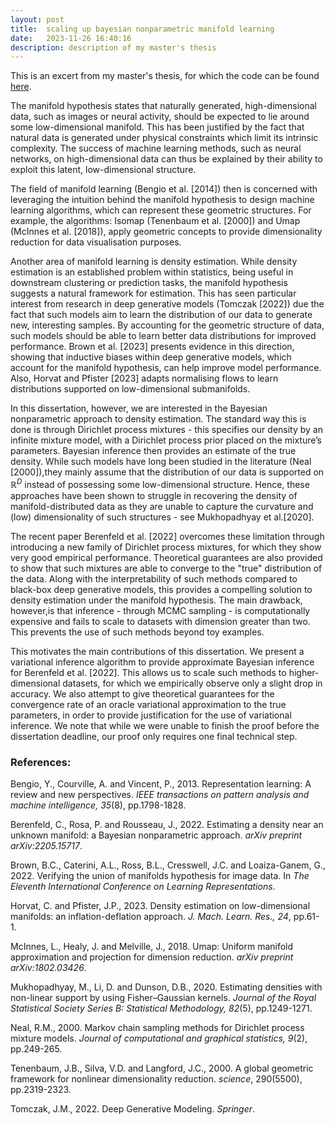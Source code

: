 ```yaml
---
layout: post
title:  scaling up bayesian nonparametric manifold learning
date:   2023-11-26 16:40:16
description: description of my master's thesis
---
```


This is an excert from my master's thesis, for which the code can be found [here](https://github.com/leozhangML/manifold_vi).

The manifold hypothesis states that naturally generated, high-dimensional data, such as images or neural activity, should be expected to lie around some low-dimensional manifold.  This has been justified by the fact that natural data is generated under physical constraints which limit its intrinsic complexity. The success of machine learning methods, such as neural networks, on high-dimensional data can thus be explained by their ability to exploit this latent, low-dimensional structure.

The  field  of  manifold  learning  (Bengio  et  al.  [2014])  then  is  concerned  with  leveraging the intuition behind the manifold hypothesis to design machine learning algorithms, which can represent these geometric structures.   For example,  the algorithms: Isomap (Tenenbaum et al. [2000]) and Umap (McInnes et al. [2018]), apply geometric concepts to provide dimensionality reduction for data visualisation purposes.

Another area of manifold learning is density estimation.  While density estimation is an established problem within statistics, being useful in downstream clustering or prediction tasks, the manifold hypothesis suggests a natural framework for estimation. This has seen particular interest from research in deep generative models (Tomczak [2022]) due the fact that such models aim to learn the distribution of our data to generate new, interesting samples. By accounting for the geometric structure of data, such models should be able to learn better data distributions for improved performance. Brown et al. [2023] presents evidence in this direction, showing that inductive biases within deep generative models, which account for the manifold hypothesis, can help improve model performance. Also, Horvat and Pfister [2023] adapts normalising flows to learn distributions supported on low-dimensional submanifolds.

In this dissertation, however, we are interested in the Bayesian nonparametric approach to density estimation.  The standard way this is done is through Dirichlet process mixtures - this specifies our density by an infinite mixture model, with a Dirichlet process prior placed on the mixture’s parameters.  Bayesian inference then provides an estimate of the true density.  While such models have long been studied in the literature (Neal [2000]),they mainly assume that the distribution of our data is supported on $\mathbb{R}^D$ instead of possessing some low-dimensional structure.  Hence, these approaches have been shown to struggle in recovering the density of manifold-distributed data as they are unable to capture the curvature and (low) dimensionality of such structures - see Mukhopadhyay et al.[2020].

The recent paper Berenfeld et al. [2022] overcomes these limitation through introducing a new family of Dirichlet process mixtures, for which they show very good empirical performance.  Theoretical guarantees are also provided to show that such mixtures are able to converge to the "true" distribution of the data.  Along with the interpretability of such methods compared to black-box deep generative models, this provides a compelling solution to density estimation under the manifold hypothesis.  The main drawback, however,is that inference - through MCMC sampling - is computationally expensive and fails to scale to datasets with dimension greater than two. This prevents the use of such methods beyond toy examples.

This motivates the main contributions of this dissertation.  We present a variational inference algorithm to provide approximate Bayesian inference for Berenfeld et al. [2022]. This allows us to scale such methods to higher-dimensional datasets, for which we empirically observe only a slight drop in accuracy. We also attempt to give theoretical guarantees for the convergence rate of an oracle variational approximation to the true parameters, in order to provide justification for the use of variational inference.  We note that while we were unable to finish the proof before the dissertation deadline, our proof only requires one final technical step.

### References:

Bengio, Y., Courville, A. and Vincent, P., 2013. Representation learning: A review and new perspectives. *IEEE transactions on pattern analysis and machine intelligence, 35*(8), pp.1798-1828.

Berenfeld, C., Rosa, P. and Rousseau, J., 2022. Estimating a density near an unknown manifold: a Bayesian nonparametric approach. *arXiv preprint arXiv:2205.15717*.

Brown, B.C., Caterini, A.L., Ross, B.L., Cresswell, J.C. and Loaiza-Ganem, G., 2022. Verifying the union of manifolds hypothesis for image data. In *The Eleventh International Conference on Learning Representations*.

Horvat, C. and Pfister, J.P., 2023. Density estimation on low-dimensional manifolds: an inflation-deflation approach. *J. Mach. Learn. Res., 24*, pp.61-1.

McInnes, L., Healy, J. and Melville, J., 2018. Umap: Uniform manifold approximation and projection for dimension reduction. *arXiv preprint arXiv:1802.03426*.

Mukhopadhyay, M., Li, D. and Dunson, D.B., 2020. Estimating densities with non-linear support by using Fisher–Gaussian kernels. *Journal of the Royal Statistical Society Series B: Statistical Methodology, 82*(5), pp.1249-1271.

Neal, R.M., 2000. Markov chain sampling methods for Dirichlet process mixture models. *Journal of computational and graphical statistics, 9*(2), pp.249-265.

Tenenbaum, J.B., Silva, V.D. and Langford, J.C., 2000. A global geometric framework for nonlinear dimensionality reduction. *science*, 290(5500), pp.2319-2323.

Tomczak, J.M., 2022. Deep Generative Modeling. *Springer*.
